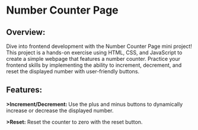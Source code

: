 <h1>Number Counter Page</h1>
<h2>Overview:</h2>
<p>Dive into frontend development with the Number Counter Page mini project! This project is a hands-on exercise using HTML, CSS, and JavaScript to create a simple webpage that features a number counter. Practice your frontend skills by implementing the ability to increment, decrement, and reset the displayed number with user-friendly buttons.</p>
<h2>Features:</h2>
<p><b>>Increment/Decrement: </b>Use the plus and minus buttons to dynamically increase or decrease the displayed number.</p>
<p><b>>Reset:</b> Reset the counter to zero with the reset button.</p>
